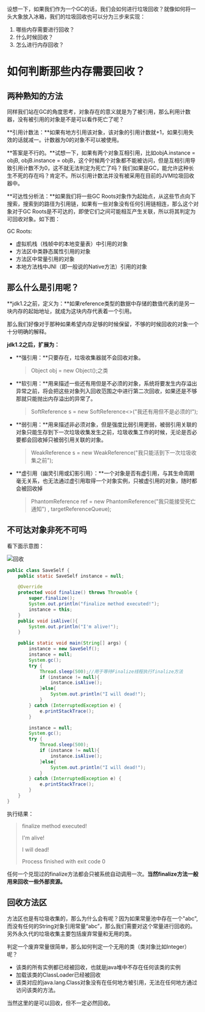 设想一下，如果我们作为一个GC的话，我们会如何进行垃圾回收？就像如何将一头大象放入冰箱，我们的垃圾回收也可以分为三步来实现：

1. 哪些内存需要进行回收？
2. 什么时候回收？
3. 怎么进行内存回收？

# 如何判断那些内存需要回收？

## 两种熟知的方法

同样我们站在GC的角度思考，对象存在的意义就是为了被引用，那么利用计数器，没有被引用的对象是不是可以看作死亡了呢？

**引用计数法：**如果有地方引用该对象，该对象的引用计数就+1，如果引用失效的话就减一。计数器为0的对象不可以被使用。

**答案是不行的。**试想一下，如果有两个对象互相引用，比如objA.instance = objB, objB.instance = objB，这个时候两个对象都不能被访问，但是互相引用导致引用计数不为0，这不就无法判定为死亡了吗？我们如果是GC，能允许这种长生不死的存在吗？肯定不。所以引用计数法并没有被采用在目前的JVM垃圾回收器中。

**可达性分析法：**如果我们将一些GC Roots对象作为起始点，从这些节点向下搜索，搜索到的路径为引用链，如果有一些对象没有任何引用链相连，那么这个对象对于GC Roots是不可达的，即使它们之间可能相互产生关联，所以将其判定为可回收对象。如下图：

GC Roots:

* 虚拟机栈（栈帧中的本地变量表）中引用的对象
* 方法区中类静态属性引用的对象
* 方法区中常量引用的对象
* 本地方法栈中JNI（即一般说的Native方法）引用的对象

## 那么什么是引用呢？

**jdk1.2之前，定义为：**如果reference类型的数据中存储的数值代表的是另一块内存的起始地址，就成为这块内存代表着一个引用。

那么我们好像对于那种如果希望内存足够的时候保留，不够的时候回收的对象一个十分明确的解释。

**jdk1.2之后，扩展为：**

+ **强引用：**只要存在，垃圾收集器就不会回收对象。

  > Object obj = new Object();之类

+ **软引用：**用来描述一些还有用但是不必须的对象，系统将要发生内存溢出异常之前，将会把这些对象列入回收范围之中进行第二次回收，如果还是不够那就只能抛出内存溢出的异常了。

  > SoftReference<String> s = new SoftReference<>("我还有用但不是必须的!");

+ **弱引用：**用来描述非必须对象，但是强度比弱引用更弱，被弱引用关联的对象只能生存到下一次垃圾收集发生之前，垃圾收集工作的时候，无论是否必要都会回收掉只被弱引用关联的对象。

  > WeakReference<String> s = new WeakReference<String>("我只能活到下一次垃圾收集之前");

+ **虚引用（幽灵引用或幻影引用）：**一个对象是否有虚引用，与其生命周期毫无关系，也无法通过虚引用取得一个对象实例，只被虚引用的对象，随时都会被回收掉

  > PhantomReference<String> ref = new PhantomReference<String>("我只能接受死亡通知") , targetReferenceQueue<String>);

## 不可达对象非死不可吗

看下面示意图：

![回收](http://p1.bqimg.com/567571/f1764d510804d741.png) 

```java
public class SaveSelf {
    public static SaveSelf instance = null;

    @Override
    protected void finalize() throws Throwable {
        super.finalize();
        System.out.println("finalize method executed!");
        instance = this;
    }
    public void isAlive(){
        System.out.println("I'm alive!");
    }

    public static void main(String[] args) {
        instance = new SaveSelf();
        instance = null;
        System.gc();
        try {
            Thread.sleep(500);//用于等待Finalize线程执行finalize方法
            if (instance != null){
                instance.isAlive();
            }else{
                System.out.println("I will dead!");
            }
        } catch (InterruptedException e) {
            e.printStackTrace();
        }

        instance = null;
        System.gc();
        try {
            Thread.sleep(500);
            if (instance != null){
                instance.isAlive();
            }else{
                System.out.println("I will dead!");
            }
        } catch (InterruptedException e) {
            e.printStackTrace();
        }
    }
}
```

执行结果：

> finalize method executed!
>
> I'm alive!
>
> I will dead!
>
> Process finished with exit code 0

任何一个兑现过的finalize方法都会只被系统自动调用一次。**当然finalize方法一般用来回收一些外部资源。**

## 回收方法区

方法区也是有垃圾收集的，那么为什么会有呢？因为如果常量池中存在一个"abc",而没有任何的String对象引用常量“abc”，那么我们需要对这个常量进行回收的。另外永久代的垃圾收集主要包括废弃常量和无用的类。

判定一个废弃常量很简单，那么如何判定一个无用的类（类对象比如Integer）呢？

+ 该类的所有实例都已经被回收，也就是java堆中不存在任何该类的实例
+ 加载该类的ClassLoader已经被回收
+ 该类对应的java.lang.Class对象没有在任何地方被引用，无法在任何地方通过访问该类的方法。

当然这里的是可以回收，但不一定必然回收。

